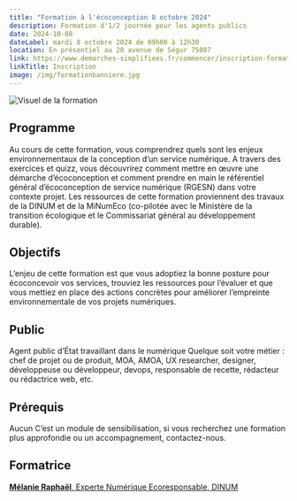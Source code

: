 ```yaml
---
title: "Formation à l'écoconception 8 octobre 2024"
description: Formation d'1/2 journée pour les agents publics
date: 2024-10-08
dateLabel: mardi 8 octobre 2024 de 09h00 à 12h30
location: En présentiel au 20 avenue de Ségur 75007
link: https://www.demarches-simplifiees.fr/commencer/inscription-formation-ecoconception-2024
linkTitle: Inscription
image: /img/formationbanniere.jpg
---
```


![Visuel de la formation](/img/formationbanniere.png)

## Programme
Au cours de cette formation, vous comprendrez quels sont les enjeux environnementaux de la conception d’un service numérique.
A travers des exercices et quizz, vous découvrirez comment mettre en œuvre une démarche d’écoconception et comment prendre en main le référentiel général d’écoconception de service numérique (RGESN) dans votre contexte projet.
Les ressources de cette formation proviennent des travaux de la DINUM et de la MiNumEco (co-pilotée avec le Ministère de la transition écologique et le Commissariat général au développement durable).

## Objectifs
L’enjeu de cette formation est que vous adoptiez la bonne posture pour écoconcevoir vos services, trouviez les ressources pour l’évaluer et que vous mettiez en place des actions concrètes pour améliorer l’empreinte environnementale de vos projets numériques.

## Public
Agent public d’État travaillant dans le numérique
Quelque soit votre métier : chef de projet ou de produit, MOA, AMOA, UX researcher, designer, développeuse ou développeur, devops, responsable de recette, rédacteur ou rédactrice web, etc.

## Prérequis
Aucun
C’est un module de sensibilisation, si vous recherchez une formation plus approfondie ou un accompagnement, contactez-nous.

## Formatrice
[**Mélanie Raphaël**, Experte Numérique Ecoresponsable, DINUM ](https://fr.linkedin.com/in/melanieraphael)
